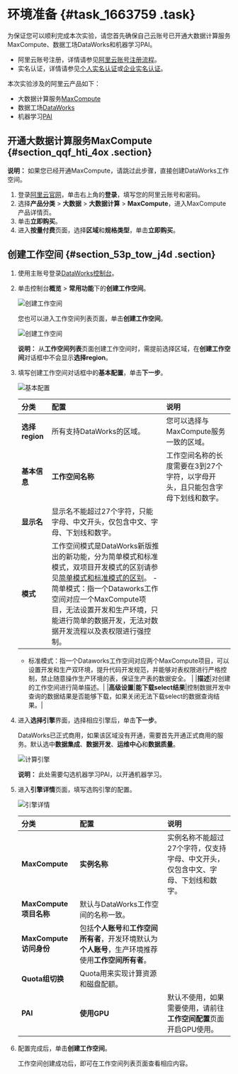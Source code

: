 # 环境准备 {#task_1663759 .task}

为保证您可以顺利完成本次实验，请您首先确保自己云账号已开通大数据计算服务MaxCompute、数据工场DataWorks和机器学习PAI。

-   阿里云账号注册，详情请参见[阿里云账号注册流程](../../../../cn.zh-CN/.md#)。
-   实名认证，详情请参见[个人实名认证](../../../../cn.zh-CN/.md#)或[企业实名认证](../../../../cn.zh-CN/.md#)。

本次实验涉及的阿里云产品如下：

-   大数据计算服务[MaxCompute](https://www.aliyun.com/product/odps)
-   数据工场[DataWorks](https://data.aliyun.com/product/ide)
-   机器学习[PAI](https://data.aliyun.com/product/learn?spm=a2c4g.11186623.cwnn_jpze.218.106e5030QrHK2W)

## 开通大数据计算服务MaxCompute {#section_qqf_hti_4ox .section}

**说明：** 如果您已经开通MaxCompute，请跳过此步骤，直接创建DataWorks工作空间。

1.  登录[阿里云官网](https://www.aliyun.com/)，单击右上角的**登录**，填写您的阿里云账号和密码。
2.  选择**产品分类** \> **大数据** \> **大数据计算** \> **MaxCompute**，进入MaxCompute产品详情页。
3.  单击**立即购买**。
4.  进入**按量付费**页面，选择**区域**和**规格类型**，单击**立即购买**。

## 创建工作空间 {#section_53p_tow_j4d .section}

1.  使用主账号登录[DataWorks控制台](https://workbench.data.aliyun.com/console)。
2.  单击控制台**概览** \> **常用功能**下的**创建工作空间**。 

    ![创建工作空间](http://static-aliyun-doc.oss-cn-hangzhou.aliyuncs.com/assets/img/1318750/156704803858441_zh-CN.png)

    您也可以进入工作空间列表页面，单击**创建工作空间**。

    ![创建工作空间](http://static-aliyun-doc.oss-cn-hangzhou.aliyuncs.com/assets/img/1318750/156704803858442_zh-CN.png)

    **说明：** 从**工作空间列表**页面创建工作空间时，需提前选择区域，在**创建工作空间**对话框中不会显示**选择region**。

3.  填写创建工作空间对话框中的**基本配置**，单击**下一步**。 

    ![基本配置](http://static-aliyun-doc.oss-cn-hangzhou.aliyuncs.com/assets/img/1318750/156704803858443_zh-CN.png)

    |分类|配置|说明|
    |:-|:-|:-|
    |**选择region**|所有支持DataWorks的区域。|您可以选择与MaxCompute服务一致的区域。|
    |**基本信息**|**工作空间名称**|工作空间名称的长度需要在3到27个字符，以字母开头，且只能包含字母下划线和数字。|
    |**显示名**|显示名不能超过27个字符，只能字母、中文开头，仅包含中文、字母、下划线和数字。|
    |**模式**|工作空间模式是DataWorks新版推出的新功能，分为简单模式和标准模式，双项目开发模式的区别请参见[简单模式和标准模式的区别](../../../../cn.zh-CN/产品简介/简单模式和标准模式的区别.md#)。     -   简单模式：指一个Dataworks工作空间对应一个MaxCompute项目，无法设置开发和生产环境，只能进行简单的数据开发，无法对数据开发流程以及表权限进行强控制。
    -   标准模式：指一个Dataworks工作空间对应两个MaxCompute项目，可以设置开发和生产双环境，提升代码开发规范，并能够对表权限进行严格控制，禁止随意操作生产环境的表，保证生产表的数据安全。
 |
    |**描述**|对创建的工作空间进行简单描述。|
    |**高级设置**|**能下载select结果**|控制数据开发中查询的数据结果是否能够下载，如果关闭无法下载select的数据查询结果。|

4.  进入**选择引擎**界面，选择相应引擎后，单击**下一步**。 

    DataWorks已正式商用，如果该区域没有开通，需要首先开通正式商用的服务。默认选中**数据集成**、**数据开发**、**运维中心**和**数据质量**。

    ![计算引擎](http://static-aliyun-doc.oss-cn-hangzhou.aliyuncs.com/assets/img/1318750/156704803858439_zh-CN.png)

    **说明：** 此处需要勾选机器学习PAI，以开通机器学习。

5.  进入**引擎详情**页面，填写选购引擎的配置。 

    ![引擎详情](http://static-aliyun-doc.oss-cn-hangzhou.aliyuncs.com/assets/img/1318750/156704803858440_zh-CN.png)

    |分类|配置|说明|
    |:-|:-|:-|
    |**MaxCompute**|**实例名称**|实例名称不能超过27个字符，仅支持字母、中文开头，仅包含中文、字母、下划线和数字。|
    |**MaxCompute项目名称**|默认与DataWorks工作空间的名称一致。|
    |**MaxCompute访问身份**|包括**个人账号**和**工作空间所有者**，开发环境默认为**个人账号**，生产环境推荐使用**工作空间所有者**。|
    |**Quota组切换**|Quota用来实现计算资源和磁盘配额。|
    |**PAI**|**使用GPU**|默认不使用，如果需要使用，请前往**工作空间配置**页面开启GPU使用。|

6.  配置完成后，单击**创建工作空间**。 

    工作空间创建成功后，即可在工作空间列表页面查看相应内容。


